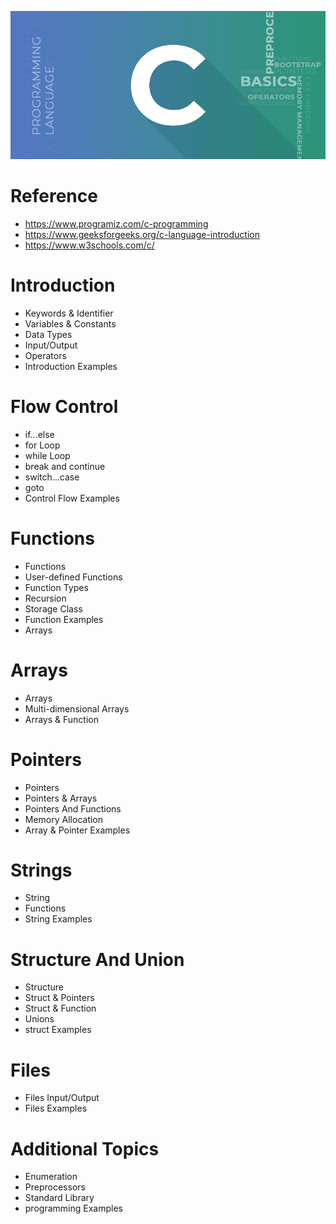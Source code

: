 <p>
    <img src="./images/C-Programming-Language.png" />
</p>

# Reference

- https://www.programiz.com/c-programming
- https://www.geeksforgeeks.org/c-language-introduction
- https://www.w3schools.com/c/

# Introduction

- Keywords & Identifier
- Variables & Constants
- Data Types
- Input/Output
- Operators
- Introduction Examples

# Flow Control

- if...else
- for Loop
- while Loop
- break and continue
- switch...case
- goto
- Control Flow Examples

# Functions

- Functions
- User-defined Functions
- Function Types
- Recursion
- Storage Class
- Function Examples
- Arrays

# Arrays

- Arrays
- Multi-dimensional Arrays
- Arrays & Function

# Pointers

- Pointers
- Pointers & Arrays
- Pointers And Functions
- Memory Allocation
- Array & Pointer Examples

# Strings

- String
- Functions
- String Examples

# Structure And Union

- Structure
- Struct & Pointers
- Struct & Function
- Unions
- struct Examples

# Files

- Files Input/Output
- Files Examples

# Additional Topics

- Enumeration
- Preprocessors
- Standard Library
- programming Examples
